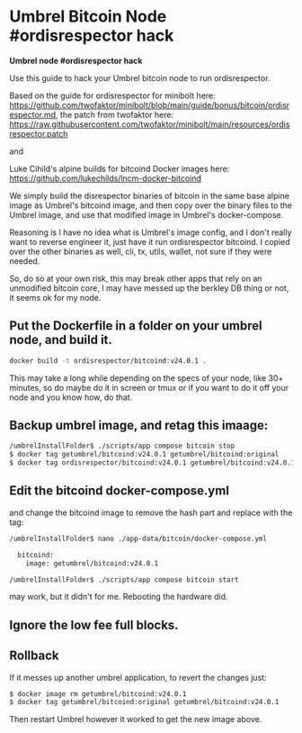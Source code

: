 # Umbrel Bitcoin Node #ordisrespector hack

**Umbrel node #ordisrespector hack**

Use this guide to hack your Umbrel bitcoin node to run ordisrespector. 

Based on the guide for ordisrespector for minibolt here: https://github.com/twofaktor/minibolt/blob/main/guide/bonus/bitcoin/ordisrespector.md, the patch from twofaktor here: https://raw.githubusercontent.com/twofaktor/minibolt/main/resources/ordisrespector.patch 

and

Luke Cihild's alpine builds for bitcoind Docker images here: https://github.com/lukechilds/lncm-docker-bitcoind

We simply build the disrespector binaries of bitcoin in the same base alpine image as Umbrel's bitcoind image, and then copy over the binary files to the Umbrel image, and use that modified image in Umbrel's docker-compose. 

Reasoning is I have no idea what is Umbrel's image config, and I don't really want to reverse engineer it, just have it run ordisrespector bitcoind. I copied over the other binaries as well, cli, tx, utils, wallet, not sure if they were needed.

So, do so at your own risk, this may break other apps that rely on an unmodified bitcoin core, I may have messed up the berkley DB thing or not, it seems ok for my node.


## Put the Dockerfile in a folder on your umbrel node, and build it.

```sh
docker build -t ordisrespector/bitcoind:v24.0.1 .
``` 
This may take a long while depending on the specs of your node, like 30+ minutes, so do maybe do it in screen or tmux or if you want to do it off your node and you know how, do that.

## Backup umbrel image, and retag this imaage:

```sh
/umbrelInstallFolder$ ./scripts/app compose bitcoin stop
$ docker tag getumbrel/bitcoind:v24.0.1 getumbrel/bitcoind:original
$ docker tag ordisrespector/bitcoind:v24.0.1 getumbrel/bitcoind:v24.0.1
```

## Edit the bitcoind docker-compose.yml
and change the bitcoind image to remove the hash part and replace with the tag:

```sh
/umbrelInstallFolder$ nano ./app-data/bitcoin/docker-compose.yml
```

```sh
  bitcoind:
    image: getumbrel/bitcoind:v24.0.1
```

```sh
/umbrelInstallFolder$ ./scripts/app compose bitcoin start
``` 

may work, but it didn't for me. Rebooting the hardware did.

## Ignore the low fee full blocks.

## **Rollback**
If it messes up another umbrel application, to revert the changes just:

```sh
$ docker image rm getumbrel/bitcoind:v24.0.1
$ docker tag getumbrel/bitcoind:original getumbrel/bitcoind:v24.0.1
```

Then restart Umbrel however it worked to get the new image above.
